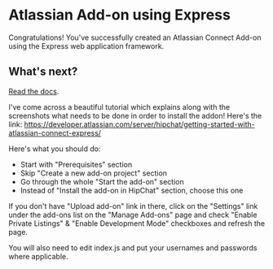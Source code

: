 # Atlassian Add-on using Express

Congratulations! You've successfully created an Atlassian Connect Add-on using the Express web application framework.

## What's next?

[Read the docs](https://bitbucket.org/atlassian/atlassian-connect-express/src/master/README.md#markdown-header-install-dependencies).

I've come across a beautiful tutorial which explains along with the screenshots what needs to be done in order to install the addon! Here's the link:
https://developer.atlassian.com/server/hipchat/getting-started-with-atlassian-connect-express/

Here's what you should do:
- Start with "Prerequisites" section
- Skip "Create a new add-on project" section
- Go through the whole "Start the add-on" section
- Instead of "Install the add-on in HipChat" section, choose this one

If you don't have "Upload add-on" link in there, click on the "Settings" link under the add-ons list on the "Manage Add-ons" page and check "Enable Private Listings" & "Enable Development Mode" checkboxes and refresh the page.

You will also need to edit index.js and put your usernames and passwords where applicable.

